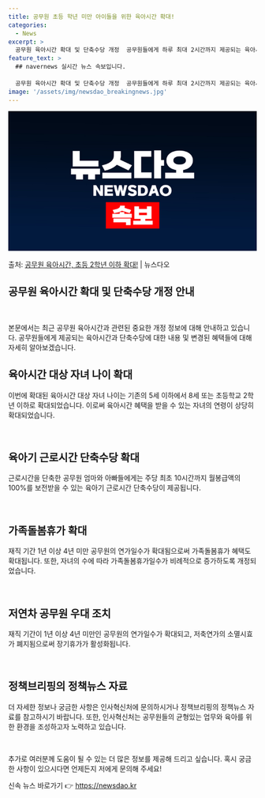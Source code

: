 ```yaml
---
title: 공무원 초등 학년 미만 아이들을 위한 육아시간 확대!
categories:
  - News
excerpt: >
  공무원 육아시간 확대 및 단축수당 개정  공무원들에게 하루 최대 2시간까지 제공되는 육아시간의 자녀 나이가 …
feature_text: >
  ## navernews 실시간 뉴스 속보입니다.

  공무원 육아시간 확대 및 단축수당 개정  공무원들에게 하루 최대 2시간까지 제공되는 육아시간의 자녀 나이가 …
image: '/assets/img/newsdao_breakingnews.jpg'
---
```


![뉴스다오 속보](/assets/img/newsdao_breakingnews.jpg)

<p>출처: <a href="https://newsdao.kr/4419" rel="dofollow">공무원 육아시간, 초등 2학년 이하 확대!</a> | 뉴스다오</p>

<h2 data-ke-size="size26">공무원 육아시간 확대 및 단축수당 개정 안내</h2>
<p data-ke-size="size16">&nbsp;</p>
본문에서는 최근 공무원 육아시간과 관련된 중요한 개정 정보에 대해 안내하고 있습니다. 공무원들에게 제공되는 육아시간과 단축수당에 대한 내용 및 변경된 혜택들에 대해 자세히 알아보겠습니다.

<h2 data-ke-size="size24">육아시간 대상 자녀 나이 확대</h2>
<p data-ke-size="size16">이번에 확대된 육아시간 대상 자녀 나이는 기존의 5세 이하에서 8세 또는 초등학교 2학년 이하로 확대되었습니다. 이로써 육아시간 혜택을 받을 수 있는 자녀의 연령이 상당히 확대되었습니다.</p>
<p data-ke-size="size16">&nbsp;</p>

<h2 data-ke-size="size24">육아기 근로시간 단축수당 확대</h2>
<p data-ke-size="size16">근로시간을 단축한 공무원 엄마와 아빠들에게는 주당 최초 10시간까지 월봉급액의 100%를 보전받을 수 있는 육아기 근로시간 단축수당이 제공됩니다.</p>
<p data-ke-size="size16">&nbsp;</p>

<h2 data-ke-size="size24">가족돌봄휴가 확대</h2>
<p data-ke-size="size16">재직 기간 1년 이상 4년 미만 공무원의 연가일수가 확대됨으로써 가족돌봄휴가 혜택도 확대됩니다. 또한, 자녀의 수에 따라 가족돌봄휴가일수가 비례적으로 증가하도록 개정되었습니다.</p>
<p data-ke-size="size16">&nbsp;</p>

<h2 data-ke-size="size24">저연차 공무원 우대 조치</h2>
<p data-ke-size="size16">재직 기간이 1년 이상 4년 미만인 공무원의 연가일수가 확대되고, 저축연가의 소멸시효가 폐지됨으로써 장기휴가가 활성화됩니다.</p>
<p data-ke-size="size16">&nbsp;</p>

<h2 data-ke-size="size24">정책브리핑의 정책뉴스 자료</h2>
<p data-ke-size="size16">더 자세한 정보나 궁금한 사항은 인사혁신처에 문의하시거나 정책브리핑의 정책뉴스 자료를 참고하시기 바랍니다. 또한, 인사혁신처는 공무원들의 균형있는 업무와 육아를 위한 환경을 조성하고자 노력하고 있습니다.</p>
<p data-ke-size="size16">&nbsp;</p>
추가로 여러분께 도움이 될 수 있는 더 많은 정보를 제공해 드리고 싶습니다. 혹시 궁금한 사항이 있으시다면 언제든지 저에게 문의해 주세요! 

신속 뉴스 바로가기 👉 <a href="https://newsdao.kr" rel="dofollow">https://newsdao.kr</a>


